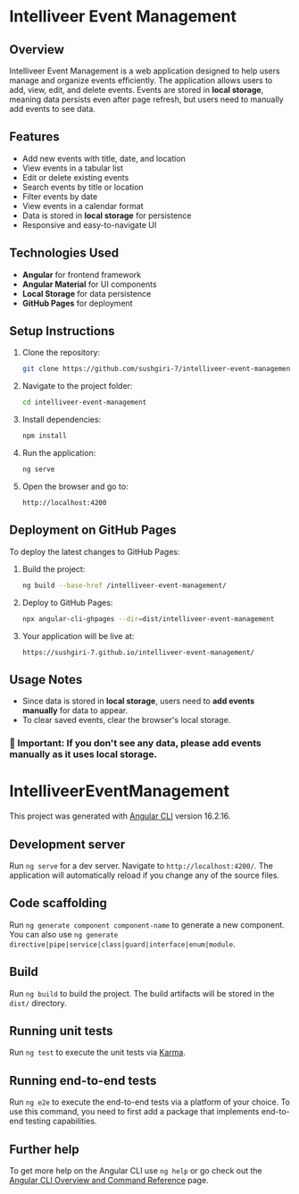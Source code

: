 # Intelliveer Event Management

## Overview

Intelliveer Event Management is a web application designed to help users manage and organize events efficiently. The application allows users to add, view, edit, and delete events. Events are stored in **local storage**, meaning data persists even after page refresh, but users need to manually add events to see data.

## Features

- Add new events with title, date, and location
- View events in a tabular list
- Edit or delete existing events
- Search events by title or location
- Filter events by date
- View events in a calendar format
- Data is stored in **local storage** for persistence
- Responsive and easy-to-navigate UI

## Technologies Used

- **Angular** for frontend framework
- **Angular Material** for UI components
- **Local Storage** for data persistence
- **GitHub Pages** for deployment

## Setup Instructions

1. Clone the repository:
   ```sh
   git clone https://github.com/sushgiri-7/intelliveer-event-management.git
   ```
2. Navigate to the project folder:
   ```sh
   cd intelliveer-event-management
   ```
3. Install dependencies:
   ```sh
   npm install
   ```
4. Run the application:
   ```sh
   ng serve
   ```
5. Open the browser and go to:
   ```
   http://localhost:4200
   ```

## Deployment on GitHub Pages

To deploy the latest changes to GitHub Pages:

1. Build the project:
   ```sh
   ng build --base-href /intelliveer-event-management/
   ```
2. Deploy to GitHub Pages:
   ```sh
   npx angular-cli-ghpages --dir=dist/intelliveer-event-management
   ```
3. Your application will be live at:
   ```
   https://sushgiri-7.github.io/intelliveer-event-management/
   ```

## Usage Notes

- Since data is stored in **local storage**, users need to **add events manually** for data to appear.
- To clear saved events, clear the browser's local storage.

### 📌 Important: If you don't see any data, **please add events manually** as it uses local storage.

# IntelliveerEventManagement

This project was generated with [Angular CLI](https://github.com/angular/angular-cli) version 16.2.16.

## Development server

Run `ng serve` for a dev server. Navigate to `http://localhost:4200/`. The application will automatically reload if you change any of the source files.

## Code scaffolding

Run `ng generate component component-name` to generate a new component. You can also use `ng generate directive|pipe|service|class|guard|interface|enum|module`.

## Build

Run `ng build` to build the project. The build artifacts will be stored in the `dist/` directory.

## Running unit tests

Run `ng test` to execute the unit tests via [Karma](https://karma-runner.github.io).

## Running end-to-end tests

Run `ng e2e` to execute the end-to-end tests via a platform of your choice. To use this command, you need to first add a package that implements end-to-end testing capabilities.

## Further help

To get more help on the Angular CLI use `ng help` or go check out the [Angular CLI Overview and Command Reference](https://angular.io/cli) page.
